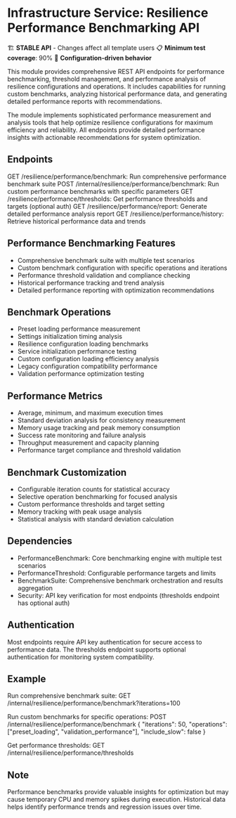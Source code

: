 # Infrastructure Service: Resilience Performance Benchmarking API

🏗️ **STABLE API** - Changes affect all template users
📋 **Minimum test coverage**: 90%
🔧 **Configuration-driven behavior**

This module provides comprehensive REST API endpoints for performance
benchmarking, threshold management, and performance analysis of resilience
configurations and operations. It includes capabilities for running custom
benchmarks, analyzing historical performance data, and generating detailed
performance reports with recommendations.

The module implements sophisticated performance measurement and analysis
tools that help optimize resilience configurations for maximum efficiency
and reliability. All endpoints provide detailed performance insights with
actionable recommendations for system optimization.

## Endpoints

GET  /resilience/performance/benchmark: Run comprehensive performance benchmark suite
POST /internal/resilience/performance/benchmark: Run custom performance benchmarks with specific parameters
GET  /resilience/performance/thresholds: Get performance thresholds and targets (optional auth)
GET  /resilience/performance/report: Generate detailed performance analysis report
GET  /resilience/performance/history: Retrieve historical performance data and trends

## Performance Benchmarking Features

- Comprehensive benchmark suite with multiple test scenarios
- Custom benchmark configuration with specific operations and iterations
- Performance threshold validation and compliance checking
- Historical performance tracking and trend analysis
- Detailed performance reporting with optimization recommendations

## Benchmark Operations

- Preset loading performance measurement
- Settings initialization timing analysis
- Resilience configuration loading benchmarks
- Service initialization performance testing
- Custom configuration loading efficiency analysis
- Legacy configuration compatibility performance
- Validation performance optimization testing

## Performance Metrics

- Average, minimum, and maximum execution times
- Standard deviation analysis for consistency measurement
- Memory usage tracking and peak memory consumption
- Success rate monitoring and failure analysis
- Throughput measurement and capacity planning
- Performance target compliance and threshold validation

## Benchmark Customization

- Configurable iteration counts for statistical accuracy
- Selective operation benchmarking for focused analysis
- Custom performance thresholds and target setting
- Memory tracking with peak usage analysis
- Statistical analysis with standard deviation calculation

## Dependencies

- PerformanceBenchmark: Core benchmarking engine with multiple test scenarios
- PerformanceThreshold: Configurable performance targets and limits
- BenchmarkSuite: Comprehensive benchmark orchestration and results aggregation
- Security: API key verification for most endpoints (thresholds endpoint has optional auth)

## Authentication

Most endpoints require API key authentication for secure access to
performance data. The thresholds endpoint supports optional authentication
for monitoring system compatibility.

## Example

Run comprehensive benchmark suite:
GET /internal/resilience/performance/benchmark?iterations=100

Run custom benchmarks for specific operations:
POST /internal/resilience/performance/benchmark
{
"iterations": 50,
"operations": ["preset_loading", "validation_performance"],
"include_slow": false
}

Get performance thresholds:
GET /internal/resilience/performance/thresholds

## Note

Performance benchmarks provide valuable insights for optimization but
may cause temporary CPU and memory spikes during execution. Historical
data helps identify performance trends and regression issues over time.
